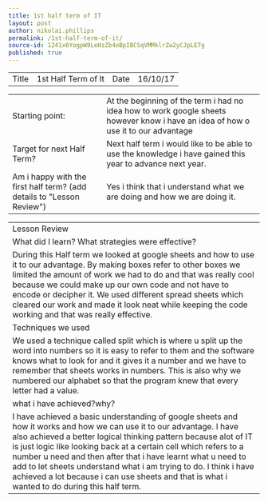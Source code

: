```yaml
---
title: 1st half term of IT
layout: post
author: nikolai.phillips
permalink: /1st-half-term-of-it/
source-id: 1241x6YogpW8LeHzZb4oBpIBCSqVMMklrZw2yCJpLETg
published: true
---
```

<table>
  <tr>
    <td>Title</td>
    <td>1st Half Term of It</td>
    <td>Date</td>
    <td>16/10/17</td>
  </tr>
</table>


<table>
  <tr>
    <td>Starting point:</td>
    <td>At the beginning of the term i had no idea how to work google sheets however know i have an idea of how o use it to our advantage</td>
  </tr>
  <tr>
    <td>Target for next Half Term?</td>
    <td>Next half term i would like to be able to use the knowledge i have gained this year to advance next year.</td>
  </tr>
  <tr>
    <td>Am i happy with the first half term? 
(add details to "Lesson Review")</td>
    <td>Yes i think that i understand what we are doing and how we are doing it.</td>
  </tr>
</table>


<table>
  <tr>
    <td>Lesson Review</td>
  </tr>
  <tr>
    <td>What did I learn? What strategies were effective? </td>
  </tr>
  <tr>
    <td>During this Half term we looked at google sheets and how to use it to our advantage. By making boxes refer to other boxes we limited the amount of work we had to do and that was really cool because we could make up our own code and not have to encode or decipher it. We used different spread sheets which cleared our work and made it look neat while keeping the code working and that was really effective.</td>
  </tr>
  <tr>
    <td>Techniques we used  </td>
  </tr>
  <tr>
    <td>We used a technique called split which is where u split up the word into numbers so it is easy to refer to them and the software knows what to look for and it gives it a number and we have to remember that sheets works in numbers. This is also why we numbered our alphabet so that the program knew that every letter had a value. </td>
  </tr>
  <tr>
    <td>what i have achieved?why?</td>
  </tr>
  <tr>
    <td>I have achieved a basic understanding of google sheets and how it works and how we can use it to our advantage. I have also achieved a better logical thinking pattern because alot of IT is just logic like looking back at a certain cell which refers to a number u need and then after that i have learnt what u need to add to let sheets understand what i am trying to do. I think i have achieved a lot because i can use sheets and that is what i wanted to do during this half term.</td>
  </tr>
</table>


